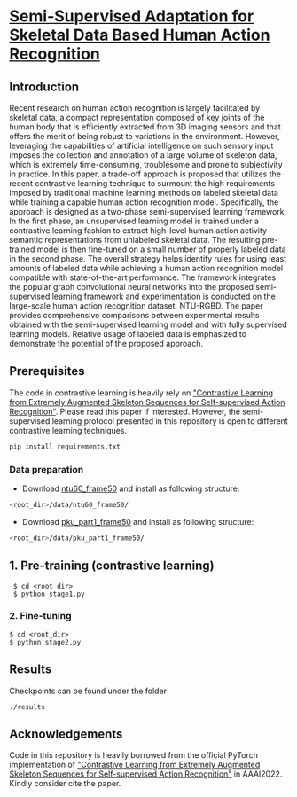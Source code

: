 # [Semi-Supervised Adaptation for Skeletal Data Based Human Action Recognition](https://sciforum.net/paper/view/16083)


## Introduction

Recent research on human action recognition is largely facilitated by skeletal data, a compact representation composed of key joints of the human body that is efficiently extracted from 3D imaging sensors and that offers the merit of being robust to variations in the environment. However, leveraging the capabilities of artificial intelligence on such sensory input imposes the collection and annotation of a large volume of skeleton data, which is extremely time-consuming, troublesome and prone to subjectivity in practice. In this paper, a trade-off approach is proposed that utilizes the recent contrastive learning technique to surmount the high requirements imposed by traditional machine learning methods on labeled skeletal data while training a capable human action recognition model. Specifically, the approach is designed as a two-phase semi-supervised learning framework. In the first phase, an unsupervised learning model is trained under a contrastive learning fashion to extract high-level human action activity semantic representations from unlabeled skeletal data. The resulting pre-trained model is then fine-tuned on a small number of properly labeled data in the second phase. The overall strategy helps identify rules for using least amounts of labeled data while achieving a human action recognition model compatible with state-of-the-art performance. The framework integrates the popular graph convolutional neural networks into the proposed semi-supervised learning framework and experimentation is conducted on the large-scale human action recognition dataset, NTU-RGBD. The paper provides comprehensive comparisons between experimental results obtained with the semi-supervised learning model and with fully supervised learning models. Relative usage of labeled data is emphasized to demonstrate the potential of the proposed approach.

## Prerequisites

The code in contrastive learning is heavily rely on ["Contrastive Learning from Extremely Augmented Skeleton Sequences for Self-supervised Action Recognition"](https://github.com/Levigty/AimCLR). Please read this paper if interested. However, the semi-supervised learning protocol presented in this repository is open to different contrastive learning techniques. 

```bash
pip install requirements.txt
```

### Data preparation

* Download [ntu60_frame50](https://drive.google.com/drive/folders/1WrTG9g-dit7RnaXZ6MR5STOiuaEptfuf?usp=drive_link) and install as following structure:
```bash
<root_dir>/data/ntu60_frame50/                                                  
```

* Download [pku_part1_frame50](https://drive.google.com/drive/folders/1pu4P1ZcZvzg70BE1TKW7ro62NO4J0I3E?usp=drive_link) and install as following  structure:
```bash
<root_dir>/data/pku_part1_frame50/                        
```


## 1. Pre-training (contrastive learning) 


 ```
  $ cd <root_dir>
  $ python stage1.py
 ```

### 2. Fine-tuning

  
```
$ cd <root_dir>
$ python stage2.py
```



## Results

Checkpoints can be found under the folder 
 ```
 ./results
 ```

## Acknowledgements
Code in this repository is heavily borrowed from the official PyTorch implementation of ["Contrastive Learning from Extremely Augmented Skeleton Sequences for Self-supervised Action Recognition"](https://github.com/Levigty/AimCLR) in AAAI2022.
Kindly consider cite the paper.